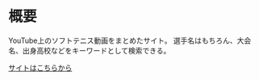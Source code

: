 # 概要
YouTube上のソフトテニス動画をまとめたサイト。
選手名はもちろん、大会名、出身高校などをキーワードとして検索できる。

[サイトはこちらから](https://sample-app-4oba.onrender.com)
